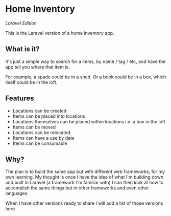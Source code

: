 # Home Inventory
_Laravel Edition_

This is the Laravel version of a home inventory app.

## What is it?
It's just a simple way to search for a items, by name / tag / etc, and have the app tell you where that item is.

For example, a spade could be in a shed. Or a book could be in a box, which itself could be in the loft.

## Features
- Locations can be created
- Items can be placed into locations
- Locations themselves can be placed within locations i.e. a box in the loft
- Items can be moved
- Locations can be relocated
- Items can have a use by date
- Items can be consumable

## Why?
The plan is to build the same app but with different web frameworks, for my own learning. My thought is once I have the 
idea of what I'm building down and built in Laravel (a framework I'm familiar with) I can then look at how to 
accomplish the same things but in other frameworks and even other languages.

When I have other versions ready to share I will add a list of those versions here.
